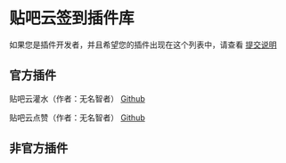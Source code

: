 # 贴吧云签到插件库

如果您是插件开发者，并且希望您的插件出现在这个列表中，请查看 [提交说明](#)

## 官方插件

贴吧云灌水（作者：无名智者） [Github](https://github.com/MoeNetwork/wmzz_post)

贴吧云点赞（作者：无名智者） [Github](https://github.com/MoeNetwork/Cloud_Click)

## 非官方插件
